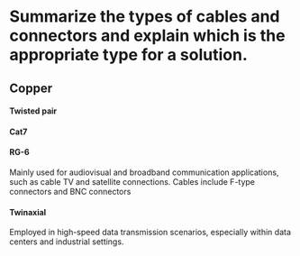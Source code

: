 # Summarize the types of cables and connectors and explain which is the appropriate type for a solution.

## Copper
#### Twisted pair

#### Cat7

#### RG-6
Mainly used for audiovisual and broadband communication applications, such as cable TV and satellite connections.
Cables include F-type connectors and BNC connectors
#### Twinaxial
Employed in high-speed data transmission scenarios, especially within data centers and industrial settings.

#### 